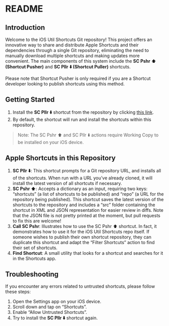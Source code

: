 # README

## Introduction

Welcome to the iOS Util Shortcuts Git repository! This project offers an innovative way to share and distribute Apple Shortcuts and their dependencies through a single Git repository, eliminating the need to manually download multiple shortcuts and making updates more convenient. The main components of this system include the **SC Pshr ⬆️ (Shortcut Pusher)** and **SC Pllr ⬇️ (Shortcut Puller)** shortcuts. 

Please note that Shortcut Pusher is only required if you are a Shortcut developer looking to publish shortcuts using this method.

## Getting Started

1. Install the **SC Pllr ⬇️** shortcut from the repository by clicking [this link](https://github.com/lzilioli/iOS-Util-Shortcuts/blob/main/SC%20Pllr%20%E2%AC%87%EF%B8%8F.shortcut?raw=true).
2. By default, the shortcut will run and install the shortcuts within this repository.

>Note: The SC Pshr ⬆️ and SC Pllr ⬇️ actions require Working Copy to be installed on your iOS device.

## Apple Shortcuts in this Repository

1. **SC Pllr ⬇️**: This shortcut prompts for a Git repository URL, and installs all of the shortcuts. When run with a URL you’ve already cloned, it will install the latest version of all shortcuts if necessary.
2. **SC Pshr ⬆️**: Accepts a dictionary as an input, requiring two keys: “shortcuts” (a list of shortcuts to be published) and “repo” (a URL for the repository being published). This shortcut saves the latest version of the shortcuts to the repository and includes a “src” folder containing the shortcut in XML and JSON representation for easier review in diffs. Note that the JSON file is not pretty printed at the moment, but pull requests to fix this are welcome!
3. **Call SC Pshr**: Illustrates how to use the SC Pshr ⬆️ shortcut. In fact, it demonstrates how to use it for the iOS Util Shortcuts repo itself. If someone wishes to publish their own shortcut repository, they can duplicate this shortcut and adapt the “Filter Shortcuts” action to find their set of shortcuts.
4. **Find Shortcut**: A small utility that looks for a shortcut and searches for it in the Shortcuts app.

## Troubleshooting

If you encounter any errors related to untrusted shortcuts, please follow these steps:

1. Open the Settings app on your iOS device.
2. Scroll down and tap on “Shortcuts”.
3. Enable “Allow Untrusted Shortcuts”.
4. Try to install the **SC Pllr ⬇️** shortcut again.
 
